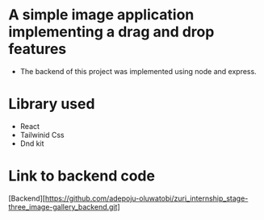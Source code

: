 # A simple image application implementing a drag and drop features
- The backend of this project was implemented using node and express.
# Library used
- React
- Tailwinid Css
- Dnd kit

# Link to backend code
[Backend][https://github.com/adepoju-oluwatobi/zuri_internship_stage-three_image-gallery_backend.git]